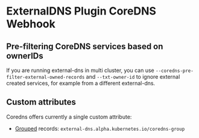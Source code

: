 # ExternalDNS Plugin CoreDNS Webhook


## Pre-filtering CoreDNS services based on ownerIDs

If you are running external-dns in multi cluster, you can use `--coredns-pre-filter-external-owned-records` and 
`--txt-owner-id` to ignore external created services, for example from a different external-dns.

## Custom attributes

Coredns offers currently a single custom attribute:

* [Grouped](https://github.com/skynetservices/skydns#groups) records: `external-dns.alpha.kubernetes.io/coredns-group`